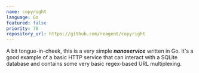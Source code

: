 ```yaml
---
name: copyright
language: Go
featured: false
priority: 70
repository_url: https://github.com/reagent/copyright
---
```


A bit tongue-in-cheek, this is a very simple **_nanoservice_** written in Go.
It's a good example of a basic HTTP service that can interact with a SQLite
database and contains some very basic regex-based URL multiplexing.
